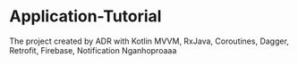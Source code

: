 # Application-Tutorial
The project created by ADR with
Kotlin MVVM, RxJava, Coroutines, Dagger, Retrofit, Firebase, Notification Nganhoproaaa